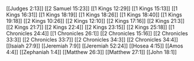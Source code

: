 [[Judges 2:13]]
[[2 Samuel 15:23]]
[[1 Kings 12:29]]
[[1 Kings 15:13]]
[[1 Kings 16:31]]
[[1 Kings 18:19]]
[[1 Kings 18:26]]
[[1 Kings 18:40]]
[[1 Kings 19:18]]
[[2 Kings 10:26]]
[[2 Kings 12:10]]
[[2 Kings 17:16]]
[[2 Kings 21:3]]
[[2 Kings 21:7]]
[[2 Kings 22:4]]
[[2 Kings 23:15]]
[[2 Kings 25:18]]
[[1 Chronicles 24:4]]
[[1 Chronicles 26:1]]
[[2 Chronicles 15:16]]
[[2 Chronicles 33:3]]
[[2 Chronicles 33:7]]
[[2 Chronicles 34:3]]
[[2 Chronicles 34:4]]
[[Isaiah 27:9]]
[[Jeremiah 7:9]]
[[Jeremiah 52:24]]
[[Hosea 4:15]]
[[Amos 4:4]]
[[Zephaniah 1:4]]
[[Matthew 26:3]]
[[Matthew 27:1]]
[[John 18:1]]

